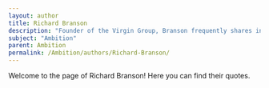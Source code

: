 ```yaml
---
layout: author
title: Richard Branson
description: "Founder of the Virgin Group, Branson frequently shares insights on ambition as a key factor in entrepreneurship and innovation."
subject: "Ambition"
parent: Ambition
permalink: /Ambition/authors/Richard-Branson/
---
```


Welcome to the page of Richard Branson! Here you can find their quotes.
